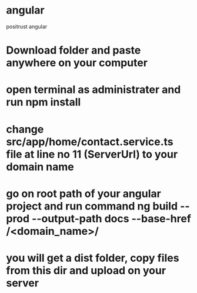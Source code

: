 # angular
positrust angular
# Download folder and paste anywhere on your computer
# open terminal as administrater and run npm install
# change src/app/home/contact.service.ts file at line no 11 (ServerUrl) to your domain name
# go on root path of your angular project and run command ng build --prod --output-path docs --base-href /<domain_name>/
# you will get a dist folder, copy files from this dir and upload on your server

